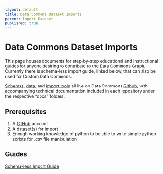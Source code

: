 ```yaml
---
layout: default
title: Data Commons Dataset Imports
parent: Import Dataset
published: true
---
```


# Data Commons Dataset Imports

This page houses documents for step-by-step educational and instructional guides for anyone desiring to contribute to the Data Commons Graph. Currently there is schema-less import guide, linked below, that can also be used for Custom Data Commons.

[Schemas](https://github.com/datacommonsorg/schema), [data](https://github.com/datacommonsorg/data), and [import tools](https://github.com/datacommonsorg/import) all live on Data Commons [Github](https://github.com/datacommonsorg), with accompanying technical documentation included in each repository under the respective “docs” folders.

## Prerequisites

1. A [GitHub](github.com) account
2. A dataset(s) for import
3. Enough working knowledge of python to be able to write simple python scripts for .csv file manipulation

## Guides

[Schema-less Import Guide](import_dataset/schema_less_guide.html)

